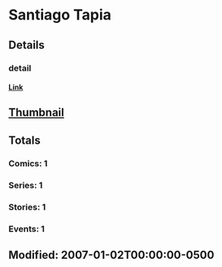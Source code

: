 # Santiago  Tapia 
## Details
### detail
#### [Link](http://marvel.com/comics/creators/7806/santiago_tapia?utm_campaign=apiRef&utm_source=225578a89fc76f3d20fbffda5d17a88d)
## [Thumbnail](http://i.annihil.us/u/prod/marvel/i/mg/b/40/image_not_available.jpg)
## Totals
### Comics: 1
### Series: 1
### Stories: 1
### Events: 1
## Modified: 2007-01-02T00:00:00-0500